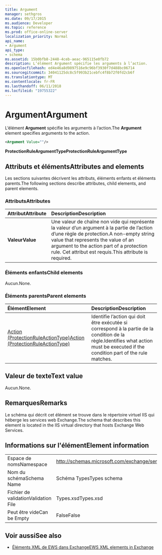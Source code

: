 ```yaml
---
title: Argument
manager: sethgros
ms.date: 09/17/2015
ms.audience: Developer
ms.topic: reference
ms.prod: office-online-server
localization_priority: Normal
api_name:
- Argument
api_type:
- schema
ms.assetid: 15b0bfb8-2448-4ceb-aeac-965115e0fb72
description: L’élément Argument spécifie les arguments à l’action.
ms.openlocfilehash: ed4e46a8d9897516e9c96bf3930f7d488bc06714
ms.sourcegitcommit: 34041125dc8c5f993b21cebfc4f8b72f0fd2cb6f
ms.translationtype: MT
ms.contentlocale: fr-FR
ms.lasthandoff: 06/11/2018
ms.locfileid: "19755322"
---
```

# <a name="argument"></a><span data-ttu-id="edd89-103">Argument</span><span class="sxs-lookup"><span data-stu-id="edd89-103">Argument</span></span>

<span data-ttu-id="edd89-104">L’élément **Argument** spécifie les arguments à l’action.</span><span class="sxs-lookup"><span data-stu-id="edd89-104">The **Argument** element specifies arguments to the action.</span></span> 
  
```xml
<Argument Value=""/>
```

 <span data-ttu-id="edd89-105">**ProtectionRuleArgumentType**</span><span class="sxs-lookup"><span data-stu-id="edd89-105">**ProtectionRuleArgumentType**</span></span>
## <a name="attributes-and-elements"></a><span data-ttu-id="edd89-106">Attributs et éléments</span><span class="sxs-lookup"><span data-stu-id="edd89-106">Attributes and elements</span></span>

<span data-ttu-id="edd89-107">Les sections suivantes décrivent les attributs, éléments enfants et éléments parents.</span><span class="sxs-lookup"><span data-stu-id="edd89-107">The following sections describe attributes, child elements, and parent elements.</span></span>
  
### <a name="attributes"></a><span data-ttu-id="edd89-108">Attributs</span><span class="sxs-lookup"><span data-stu-id="edd89-108">Attributes</span></span>

|<span data-ttu-id="edd89-109">**Attribut**</span><span class="sxs-lookup"><span data-stu-id="edd89-109">**Attribute**</span></span>|<span data-ttu-id="edd89-110">**Description**</span><span class="sxs-lookup"><span data-stu-id="edd89-110">**Description**</span></span>|
|:-----|:-----|
|<span data-ttu-id="edd89-111">**Valeur**</span><span class="sxs-lookup"><span data-stu-id="edd89-111">**Value**</span></span> <br/> |<span data-ttu-id="edd89-112">Une valeur de chaîne non vide qui représente la valeur d’un argument à la partie de l’action d’une règle de protection.</span><span class="sxs-lookup"><span data-stu-id="edd89-112">A non-empty string value that represents the value of an argument to the action part of a protection rule.</span></span> <span data-ttu-id="edd89-113">Cet attribut est requis.</span><span class="sxs-lookup"><span data-stu-id="edd89-113">This attribute is required.</span></span>  <br/> |
   
### <a name="child-elements"></a><span data-ttu-id="edd89-114">Éléments enfants</span><span class="sxs-lookup"><span data-stu-id="edd89-114">Child elements</span></span>

<span data-ttu-id="edd89-115">Aucun.</span><span class="sxs-lookup"><span data-stu-id="edd89-115">None.</span></span>
  
### <a name="parent-elements"></a><span data-ttu-id="edd89-116">Éléments parents</span><span class="sxs-lookup"><span data-stu-id="edd89-116">Parent elements</span></span>

|<span data-ttu-id="edd89-117">**Élément**</span><span class="sxs-lookup"><span data-stu-id="edd89-117">**Element**</span></span>|<span data-ttu-id="edd89-118">**Description**</span><span class="sxs-lookup"><span data-stu-id="edd89-118">**Description**</span></span>|
|:-----|:-----|
|[<span data-ttu-id="edd89-119">Action (ProtectionRuleActionType)</span><span class="sxs-lookup"><span data-stu-id="edd89-119">Action (ProtectionRuleActionType)</span></span>](action-protectionruleactiontype.md) <br/> |<span data-ttu-id="edd89-120">Identifie l’action qui doit être exécutée si correspond à la partie de la condition de la règle.</span><span class="sxs-lookup"><span data-stu-id="edd89-120">Identifies what action must be executed if the condition part of the rule matches.</span></span>  <br/> |
   
## <a name="text-value"></a><span data-ttu-id="edd89-121">Valeur de texte</span><span class="sxs-lookup"><span data-stu-id="edd89-121">Text value</span></span>

<span data-ttu-id="edd89-122">Aucun.</span><span class="sxs-lookup"><span data-stu-id="edd89-122">None.</span></span>
  
## <a name="remarks"></a><span data-ttu-id="edd89-123">Remarques</span><span class="sxs-lookup"><span data-stu-id="edd89-123">Remarks</span></span>

<span data-ttu-id="edd89-124">Le schéma qui décrit cet élément se trouve dans le répertoire virtuel IIS qui héberge les services web Exchange.</span><span class="sxs-lookup"><span data-stu-id="edd89-124">The schema that describes this element is located in the IIS virtual directory that hosts Exchange Web Services.</span></span>
  
## <a name="element-information"></a><span data-ttu-id="edd89-125">Informations sur l'élément</span><span class="sxs-lookup"><span data-stu-id="edd89-125">Element information</span></span>

|||
|:-----|:-----|
|<span data-ttu-id="edd89-126">Espace de noms</span><span class="sxs-lookup"><span data-stu-id="edd89-126">Namespace</span></span>  <br/> |http://schemas.microsoft.com/exchange/services/2006/types  <br/> |
|<span data-ttu-id="edd89-127">Nom du schéma</span><span class="sxs-lookup"><span data-stu-id="edd89-127">Schema Name</span></span>  <br/> |<span data-ttu-id="edd89-128">Schéma Types</span><span class="sxs-lookup"><span data-stu-id="edd89-128">Types schema</span></span>  <br/> |
|<span data-ttu-id="edd89-129">Fichier de validation</span><span class="sxs-lookup"><span data-stu-id="edd89-129">Validation File</span></span>  <br/> |<span data-ttu-id="edd89-130">Types.xsd</span><span class="sxs-lookup"><span data-stu-id="edd89-130">Types.xsd</span></span>  <br/> |
|<span data-ttu-id="edd89-131">Peut être vide</span><span class="sxs-lookup"><span data-stu-id="edd89-131">Can be Empty</span></span>  <br/> |<span data-ttu-id="edd89-132">False</span><span class="sxs-lookup"><span data-stu-id="edd89-132">False</span></span>  <br/> |
   
## <a name="see-also"></a><span data-ttu-id="edd89-133">Voir aussi</span><span class="sxs-lookup"><span data-stu-id="edd89-133">See also</span></span>

- [<span data-ttu-id="edd89-134">Éléments XML de EWS dans Exchange</span><span class="sxs-lookup"><span data-stu-id="edd89-134">EWS XML elements in Exchange</span></span>](ews-xml-elements-in-exchange.md)

